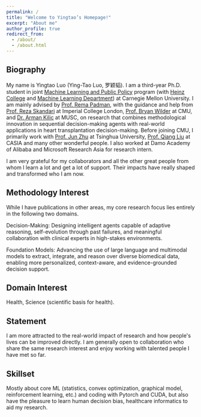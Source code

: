 ```yaml
---
permalink: /
title: "Welcome to Yingtao’s Homepage!"
excerpt: "About me"
author_profile: true
redirect_from: 
  - /about/
  - /about.html
---
```


## Biography
My name is Yingtao Luo (Ying-Tao Luo, 罗颖韬). I am a third-year Ph.D. student in joint [Machine Learning and Public Policy](https://www.ml.cmu.edu/people/phd-students.html) program (with [Heinz College](https://www.heinz.cmu.edu/) and [Machine Learning Department](https://www.ml.cmu.edu/)) at Carnegie Mellon University. I am mainly advised by [Prof. Rema Padman](https://www.heinz.cmu.edu/faculty-research/profiles/padman-rema), with the guidance and help from [Prof. Reza Skandari](https://profiles.imperial.ac.uk/r.skandari) at Imperial College London, [Prof. Bryan Wilder](https://bryanwilder.github.io/) at CMU, and [Dr. Arman Kilic](https://providers.muschealth.org/sc/charleston/arman-kilic-md) at MUSC, on research that combines methodological innovation in sequential decision-making agents with real-world applications in heart transplantation decision-making. Before joining CMU, I primarily work with [Prof. Jun Zhu](https://ml.cs.tsinghua.edu.cn/~jun/index.shtml) at Tsinghua University, [Prof. Qiang Liu](https://john-qiangliu.tech/) at CASIA and many other wonderful people. I also worked at Damo Academy of Alibaba and Microsoft Research Asia for research intern. 

I am very grateful for my collaborators and all the other great people from whom I learn a lot and get a lot of support. Their impacts have really shaped and transformed who I am now.

## Methodology Interest
While I have publications in other areas, my core research focus lies entirely in the following two domains.

Decision-Making: Designing intelligent agents capable of adaptive reasoning, self-evolution through past failures, and meaningful collaboration with clinical experts in high-stakes environments.

Foundation Models: Advancing the use of large language and multimodal models to extract, integrate, and reason over diverse biomedical data, enabling more personalized, context-aware, and evidence-grounded decision support. 

## Domain Interest
Health, Science (scientific basis for health).

## Statement
I am more attracted to the real-world impact of research and how people's lives can be improved directly. I am generally open to collaboration who share the same research interest and enjoy working with talented people I have met so far. 

## Skillset
Mostly about core ML (statistics, convex optimization, graphical model, reinforcement learning, etc.) and coding with Pytorch and CUDA, but also have the pleasure to learn human decision bias, healthcare informatics to aid my research.
